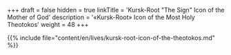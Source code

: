+++
draft = false
hidden = true
linkTitle = 'Kursk-Root "The Sign" Icon of the Mother of God'
description = '«Kursk-Root» Icon of the Most Holy Theotokos'
weight = 48
+++

{{% include file="content/en/lives/kursk-root-icon-of-the-theotokos.md" %}}
